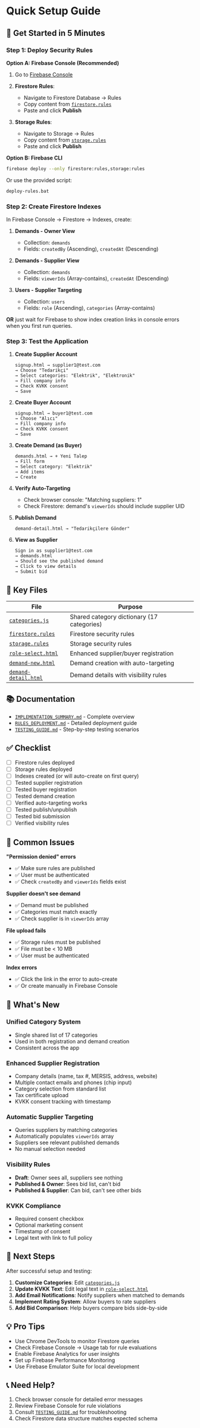 # Quick Setup Guide

## 🚀 Get Started in 5 Minutes

### Step 1: Deploy Security Rules

**Option A: Firebase Console (Recommended)**

1. Go to [Firebase Console](https://console.firebase.google.com/)
2. **Firestore Rules**: 
   - Navigate to Firestore Database → Rules
   - Copy content from [`firestore.rules`](firestore.rules)
   - Paste and click **Publish**

3. **Storage Rules**:
   - Navigate to Storage → Rules
   - Copy content from [`storage.rules`](storage.rules)
   - Paste and click **Publish**

**Option B: Firebase CLI**

```bash
firebase deploy --only firestore:rules,storage:rules
```

Or use the provided script:
```bash
deploy-rules.bat
```

### Step 2: Create Firestore Indexes

In Firebase Console → Firestore → Indexes, create:

1. **Demands - Owner View**
   - Collection: `demands`
   - Fields: `createdBy` (Ascending), `createdAt` (Descending)

2. **Demands - Supplier View**
   - Collection: `demands`
   - Fields: `viewerIds` (Array-contains), `createdAt` (Descending)

3. **Users - Supplier Targeting**
   - Collection: `users`
   - Fields: `role` (Ascending), `categories` (Array-contains)

**OR** just wait for Firebase to show index creation links in console errors when you first run queries.

### Step 3: Test the Application

1. **Create Supplier Account**
   ```
   signup.html → supplier1@test.com
   → Choose "Tedarikçi"
   → Select categories: "Elektrik", "Elektronik"
   → Fill company info
   → Check KVKK consent
   → Save
   ```

2. **Create Buyer Account**
   ```
   signup.html → buyer1@test.com
   → Choose "Alıcı"
   → Fill company info
   → Check KVKK consent
   → Save
   ```

3. **Create Demand (as Buyer)**
   ```
   demands.html → + Yeni Talep
   → Fill form
   → Select category: "Elektrik"
   → Add items
   → Create
   ```

4. **Verify Auto-Targeting**
   - Check browser console: "Matching suppliers: 1"
   - Check Firestore: demand's `viewerIds` should include supplier UID

5. **Publish Demand**
   ```
   demand-detail.html → "Tedarikçilere Gönder"
   ```

6. **View as Supplier**
   ```
   Sign in as supplier1@test.com
   → demands.html
   → Should see the published demand
   → Click to view details
   → Submit bid
   ```

## 📁 Key Files

| File | Purpose |
|------|---------|
| [`categories.js`](categories.js) | Shared category dictionary (17 categories) |
| [`firestore.rules`](firestore.rules) | Firestore security rules |
| [`storage.rules`](storage.rules) | Storage security rules |
| [`role-select.html`](role-select.html) | Enhanced supplier/buyer registration |
| [`demand-new.html`](demand-new.html) | Demand creation with auto-targeting |
| [`demand-detail.html`](demand-detail.html) | Demand details with visibility rules |

## 📚 Documentation

- [`IMPLEMENTATION_SUMMARY.md`](IMPLEMENTATION_SUMMARY.md) - Complete overview
- [`RULES_DEPLOYMENT.md`](RULES_DEPLOYMENT.md) - Detailed deployment guide
- [`TESTING_GUIDE.md`](TESTING_GUIDE.md) - Step-by-step testing scenarios

## ✅ Checklist

- [ ] Firestore rules deployed
- [ ] Storage rules deployed
- [ ] Indexes created (or will auto-create on first query)
- [ ] Tested supplier registration
- [ ] Tested buyer registration
- [ ] Tested demand creation
- [ ] Verified auto-targeting works
- [ ] Tested publish/unpublish
- [ ] Tested bid submission
- [ ] Verified visibility rules

## 🐛 Common Issues

**"Permission denied" errors**
- ✅ Make sure rules are published
- ✅ User must be authenticated
- ✅ Check `createdBy` and `viewerIds` fields exist

**Supplier doesn't see demand**
- ✅ Demand must be published
- ✅ Categories must match exactly
- ✅ Check supplier is in `viewerIds` array

**File upload fails**
- ✅ Storage rules must be published
- ✅ File must be < 10 MB
- ✅ User must be authenticated

**Index errors**
- ✅ Click the link in the error to auto-create
- ✅ Or create manually in Firebase Console

## 🎯 What's New

### Unified Category System
- Single shared list of 17 categories
- Used in both registration and demand creation
- Consistent across the app

### Enhanced Supplier Registration
- Company details (name, tax #, MERSIS, address, website)
- Multiple contact emails and phones (chip input)
- Category selection from standard list
- Tax certificate upload
- KVKK consent tracking with timestamp

### Automatic Supplier Targeting
- Queries suppliers by matching categories
- Automatically populates `viewerIds` array
- Suppliers see relevant published demands
- No manual selection needed

### Visibility Rules
- **Draft**: Owner sees all, suppliers see nothing
- **Published & Owner**: Sees bid list, can't bid
- **Published & Supplier**: Can bid, can't see other bids

### KVKK Compliance
- Required consent checkbox
- Optional marketing consent
- Timestamp of consent
- Legal text with link to full policy

## 🚀 Next Steps

After successful setup and testing:

1. **Customize Categories**: Edit [`categories.js`](categories.js)
2. **Update KVKK Text**: Edit legal text in [`role-select.html`](role-select.html)
3. **Add Email Notifications**: Notify suppliers when matched to demands
4. **Implement Rating System**: Allow buyers to rate suppliers
5. **Add Bid Comparison**: Help buyers compare bids side-by-side

## 💡 Pro Tips

- Use Chrome DevTools to monitor Firestore queries
- Check Firebase Console → Usage tab for rule evaluations
- Enable Firebase Analytics for user insights
- Set up Firebase Performance Monitoring
- Use Firebase Emulator Suite for local development

## 📞 Need Help?

1. Check browser console for detailed error messages
2. Review Firebase Console for rule violations
3. Consult [`TESTING_GUIDE.md`](TESTING_GUIDE.md) for troubleshooting
4. Check Firestore data structure matches expected schema
